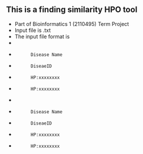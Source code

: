 ## This is a finding similarity HPO tool
- Part of Bioinformatics 1 (2110495) Term Project
- Input file is .txt
- The input file format is
-
-			Disease Name
-			DiseaeID
-			HP:xxxxxxxx
-			HP:xxxxxxxx
-
-			Disease Name
-			DiseaeID
-			HP:xxxxxxxx
-			HP:xxxxxxxx
